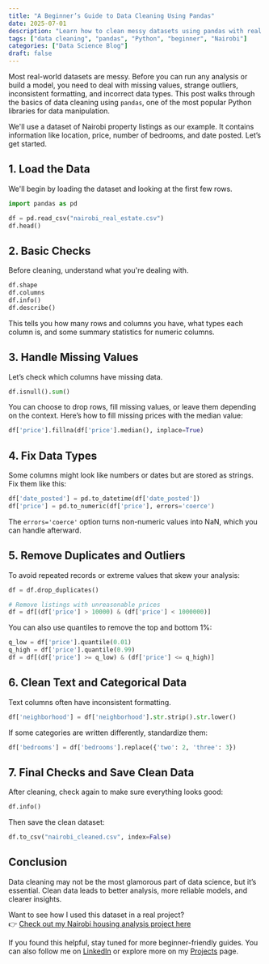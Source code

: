 ```yaml
---
title: "A Beginner’s Guide to Data Cleaning Using Pandas"
date: 2025-07-01
description: "Learn how to clean messy datasets using pandas with real examples from a Nairobi real estate dataset."
tags: ["data cleaning", "pandas", "Python", "beginner", "Nairobi"]
categories: ["Data Science Blog"]
draft: false
---
```


Most real-world datasets are messy. Before you can run any analysis or build a model, you need to deal with missing values, strange outliers, inconsistent formatting, and incorrect data types. This post walks through the basics of data cleaning using `pandas`, one of the most popular Python libraries for data manipulation.

We'll use a dataset of Nairobi property listings as our example. It contains information like location, price, number of bedrooms, and date posted. Let’s get started.

## 1. Load the Data

We'll begin by loading the dataset and looking at the first few rows.

```python
import pandas as pd

df = pd.read_csv("nairobi_real_estate.csv")
df.head()
```

## 2. Basic Checks

Before cleaning, understand what you're dealing with.

```python
df.shape
df.columns
df.info()
df.describe()
```

This tells you how many rows and columns you have, what types each column is, and some summary statistics for numeric columns.

## 3. Handle Missing Values

Let’s check which columns have missing data.

```python
df.isnull().sum()
```

You can choose to drop rows, fill missing values, or leave them depending on the context. Here’s how to fill missing prices with the median value:

```python
df['price'].fillna(df['price'].median(), inplace=True)
```

## 4. Fix Data Types

Some columns might look like numbers or dates but are stored as strings. Fix them like this:

```python
df['date_posted'] = pd.to_datetime(df['date_posted'])
df['price'] = pd.to_numeric(df['price'], errors='coerce')
```

The `errors='coerce'` option turns non-numeric values into NaN, which you can handle afterward.

## 5. Remove Duplicates and Outliers

To avoid repeated records or extreme values that skew your analysis:

```python
df = df.drop_duplicates()

# Remove listings with unreasonable prices
df = df[(df['price'] > 10000) & (df['price'] < 1000000)]
```

You can also use quantiles to remove the top and bottom 1%:

```python
q_low = df['price'].quantile(0.01)
q_high = df['price'].quantile(0.99)
df = df[(df['price'] >= q_low) & (df['price'] <= q_high)]
```

## 6. Clean Text and Categorical Data

Text columns often have inconsistent formatting.

```python
df['neighborhood'] = df['neighborhood'].str.strip().str.lower()
```

If some categories are written differently, standardize them:

```python
df['bedrooms'] = df['bedrooms'].replace({'two': 2, 'three': 3})
```

## 7. Final Checks and Save Clean Data

After cleaning, check again to make sure everything looks good:

```python
df.info()
```

Then save the clean dataset:

```python
df.to_csv("nairobi_cleaned.csv", index=False)
```

## Conclusion

Data cleaning may not be the most glamorous part of data science, but it’s essential. Clean data leads to better analysis, more reliable models, and clearer insights.

Want to see how I used this dataset in a real project?  
👉 [Check out my Nairobi housing analysis project here](/projects/nairobi-real-estate)

If you found this helpful, stay tuned for more beginner-friendly guides. You can also follow me on [LinkedIn](https://www.linkedin.com/in/brianmwaura/) or explore more on my [Projects](/projects) page.
